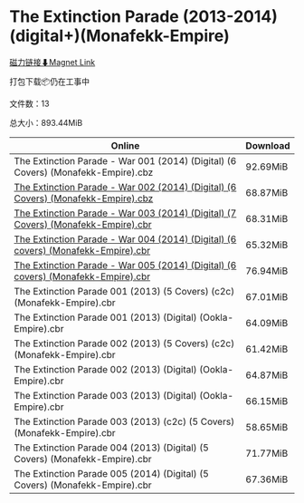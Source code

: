 # The Extinction Parade (2013-2014)(digital+)(Monafekk-Empire)

[磁力链接⬇Magnet Link](magnet:?xt=urn:btih:efc28e7ea7d7e97dae395b9c9a7264c5fc949774&dn=The%20Extinction%20Parade%20%282013-2014%29%28digital%2B%29%28Monafekk-Empire%29)

打包下载📦仍在工事中

文件数：13

总大小：893.44MiB

Online | Download
--- | ---
The Extinction Parade - War 001 (2014) (Digital) (6 Covers) (Monafekk-Empire).cbz | 92.69MiB
[The Extinction Parade - War 002 (2014) (Digital) (6 Covers) (Monafekk-Empire).cbz](https://github.com/alicewish/markdown/blob/master/comic/Extinction-Parade-War-002-2014-Digital-6-Covers-Monafekk-Empire-cbz.md) | 68.87MiB
[The Extinction Parade - War 003 (2014) (Digital) (7 Covers) (Monafekk-Empire).cbr](https://github.com/alicewish/markdown/blob/master/comic/Extinction-Parade-War-003-2014-Digital-7-Covers-Monafekk-Empire-cbr.md) | 68.31MiB
[The Extinction Parade - War 004 (2014) (Digital) (6 covers) (Monafekk-Empire).cbr](https://github.com/alicewish/markdown/blob/master/comic/Extinction-Parade-War-004-2014-Digital-6-covers-Monafekk-Empire-cbr.md) | 65.32MiB
[The Extinction Parade - War 005 (2014) (Digital) (6 covers) (Monafekk-Empire).cbr](https://github.com/alicewish/markdown/blob/master/comic/Extinction-Parade-War-005-2014-Digital-6-covers-Monafekk-Empire-cbr.md) | 76.94MiB
The Extinction Parade 001 (2013) (5 Covers) (c2c) (Monafekk-Empire).cbr | 67.01MiB
The Extinction Parade 001 (2013) (Digital) (Ookla-Empire).cbr | 64.09MiB
The Extinction Parade 002 (2013) (5 Covers) (c2c) (Monafekk-Empire).cbr | 61.42MiB
The Extinction Parade 002 (2013) (Digital) (Ookla-Empire).cbr | 64.87MiB
The Extinction Parade 003 (2013) (Digital) (Ookla-Empire).cbr | 66.15MiB
The Extinction Parade 003 (2013) (c2c) (5 Covers) (Monafekk-Empire).cbr | 58.65MiB
The Extinction Parade 004 (2013) (Digital) (5 Covers) (Monafekk-Empire).cbr | 71.77MiB
The Extinction Parade 005 (2014) (Digital) (5 Covers) (Monafekk-Empire).cbr | 67.36MiB